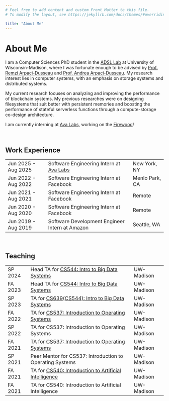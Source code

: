 ```yaml
---
# Feel free to add content and custom Front Matter to this file.
# To modify the layout, see https://jekyllrb.com/docs/themes/#overriding-theme-defaults

title: "About Me"
---
```


# About Me

I am a Computer Sciences PhD student in the <a href="https://research.cs.wisc.edu/adsl/">ADSL Lab</a> at University of Wisconsin-Madison, where I was fortunate enough to be advised by <a href="https://pages.cs.wisc.edu/~remzi/">Prof. Remzi Arpaci-Dusseau</a> and <a href="https://pages.cs.wisc.edu/~dusseau/">Prof. Andrea Arpaci-Dusseau</a>. My research interest lies in computer systems, with an emphasis on storage systems and distributed systems. 

My current research focuses on analyzing and improving the performance of blockchain systems. My previous researches were on designing filesystems that suit better with persistent memories and boosting the performance of stateful serverless functions through a compute-storage co-design architecture. 

I am currently interning at <a href="https://www.avalabs.org/">Ava Labs</a>, working on the <a href="https://github.com/ava-labs/firewood">Firewood</a>!

&nbsp;

## Work Experience

<table>
<tr><td>Jun 2025 - Aug 2025</td><td>Software Engineering Intern at <a href="https://www.avalabs.org/">Ava Labs</a></td><td>New York, NY</td></tr>
<tr><td>Jun 2022 - Aug 2022</td><td>Software Engineering Intern at Facebook</td><td>Menlo Park, CA</td></tr>
<tr><td>Jun 2021 - Aug 2021</td><td>Software Engineering Intern at Facebook</td><td>Remote</td></tr>
<tr><td>Jun 2020 - Aug 2020</td><td>Software Engineering Intern at Facebook</td><td>Remote</td></tr>
<tr><td>Jun 2019 - Aug 2019</td><td>Software Development Engineer Intern at Amazon</td><td>Seattle, WA</td></tr>
</table>

&nbsp;

## Teaching
<!-- | SP 2024 | <a href="https://ms.sites.cs.wisc.edu/cs544/s24/schedule.html">CS544: Intro to Big Data Systems</a> | -->
<table>
<tr><td>SP 2024</td><td>Head TA for <a href="https://ms.sites.cs.wisc.edu/cs544/s24/schedule.html">CS544: Intro to Big Data Systems</a></td><td>UW-Madison</td></tr>
<tr><td>FA 2023</td><td>Head TA for <a href="https://tyler.caraza-harter.com/cs544/s23/schedule.html">CS544: Intro to Big Data Systems</a></td><td>UW-Madison</td></tr>
<tr><td>SP 2023</td><td>TA for <a href="https://tyler.caraza-harter.com/cs544/s23/schedule.html">CS639(CS544): Intro to Big Data Systems</a></td><td>UW-Madison</td></tr>
<tr><td>FA 2022</td><td>TA for <a href="https://pages.cs.wisc.edu/~remzi/Classes/537/Fall2022/">CS537: Introduction to Operating Systems</a></td><td>UW-Madison</td></tr>
<tr><td>SP 2022</td><td>TA for CS537: Introduction to Operating Systems</td><td>UW-Madison</td></tr>
<tr><td>FA 2021</td><td>TA for <a href="https://pages.cs.wisc.edu/~remzi/Classes/537/Fall2021/">CS537: Introduction to Operating Systems</a></td><td>UW-Madison</td></tr>
<tr><td>SP 2021</td><td>Peer Mentor for CS537: Introduction to Operating Systems</td><td>UW-Madison</td></tr>
<tr><td>FA 2021</td><td>TA for <a href="http://pages.cs.wisc.edu/~jerryzhu/cs540.html">CS540: Introduction to Artificial Intelligence</a></td><td>UW-Madison</td></tr>
<tr><td>FA 2021</td><td>TA for CS540: Introduction to Artificial Intelligence</td><td>UW-Madison</td></tr>
</table>